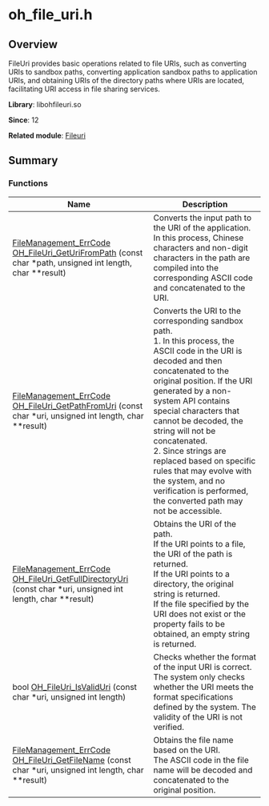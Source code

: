 # oh_file_uri.h


## Overview

FileUri provides basic operations related to file URIs, such as converting URIs to sandbox paths, converting application sandbox paths to application URIs, and obtaining URIs of the directory paths where URIs are located, facilitating URI access in file sharing services.

**Library**: libohfileuri.so

**Since**: 12

**Related module**: [Fileuri](fileuri.md)


## Summary


### Functions

| Name| Description| 
|---------------|--------------|
| [FileManagement_ErrCode](_file_i_o.md#filemanagement_errcode) [OH_FileUri_GetUriFromPath](fileuri.md#oh_fileuri_geturifrompath) (const char \*path, unsigned int length, char \*\*result) | Converts the input path to the URI of the application.<br>In this process, Chinese characters and non-digit characters in the path are compiled into the corresponding ASCII code and concatenated to the URI.| 
| [FileManagement_ErrCode](_file_i_o.md#filemanagement_errcode) [OH_FileUri_GetPathFromUri](fileuri.md#oh_fileuri_getpathfromuri) (const char \*uri, unsigned int length, char \*\*result) | Converts the URI to the corresponding sandbox path.<br>1. In this process, the ASCII code in the URI is decoded and then concatenated to the original position. If the URI generated by a non-system API contains special characters that cannot be decoded, the string will not be concatenated.<br>2. Since strings are replaced based on specific rules that may evolve with the system, and no verification is performed, the converted path may not be accessible.| 
| [FileManagement_ErrCode](_file_i_o.md#filemanagement_errcode) [OH_FileUri_GetFullDirectoryUri](fileuri.md#oh_fileuri_getfulldirectoryuri) (const char \*uri, unsigned int length, char \*\*result) | Obtains the URI of the path.<br>If the URI points to a file, the URI of the path is returned.<br>If the URI points to a directory, the original string is returned.<br>If the file specified by the URI does not exist or the property fails to be obtained, an empty string is returned.| 
| bool [OH_FileUri_IsValidUri](fileuri.md#oh_fileuri_isvaliduri) (const char \*uri, unsigned int length)  | Checks whether the format of the input URI is correct.<br>The system only checks whether the URI meets the format specifications defined by the system. The validity of the URI is not verified.| 
| [FileManagement_ErrCode](_file_i_o.md#filemanagement_errcode) [OH_FileUri_GetFileName](fileuri.md#oh_fileuri_getfilename) (const char \*uri, unsigned int length, char \*\*result) | Obtains the file name based on the URI.<br>The ASCII code in the file name will be decoded and concatenated to the original position.| 
